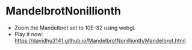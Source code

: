 # MandelbrotNonillionth

- Zoom the Mandelbrot set to 10E-32 using webgl.
- Play it now: https://davidhu3141.github.io/MandelbrotNonillionth/Mandelbrot.html
